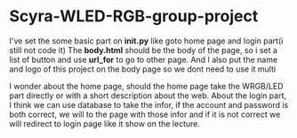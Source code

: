 # Scyra-WLED-RGB-group-project
I've set the some basic part on ____init.py____ like goto home page and login part(i still not code it)
The __body.html__ should be the body of the page, so i set a list of button and use __url_for__ to go to other page.
And I also put the name and logo of this project on the body page so we dont need to use it multi

I wonder about the home page, should the home page take the WRGB/LED part directly or with a short description about the web.
About the login part, I think we can use database to take the infor, if the account and password is both correct, we will to the page with those infor
and if it is not correct we will redirect to login page like it show on the lecture.

